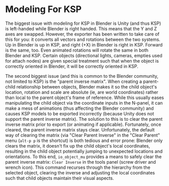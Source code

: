 # Modeling For KSP

The biggest issue with modeling for KSP in Blender is Unity (and thus KSP) is left-handed while Blender is right handed. This means that the Y and Z axes are swapped. However, the exporter has been written to take care of this for you: it converts all vectors and rotations between the two systems. Up in Blender is up in KSP, and right (+X) in Blender is right in KSP. Forward is the same, too. Even animated rotations will rotate the same in both Blender and KSP. Certain objects (directional lights, cameras, empties used for attach nodes) are given special treatment such that when the object is correctly oriented in Blender, it will be correctly oriented in KSP.

The second biggest issue (and this is common to the Blender community, not limited to KSP) is the "parent inverse matrix". When creating a parent-child relationship between objects, Blender makes it so the child object's location, rotation and scale are absolute (ie, are world coordinates) rather than local to the parent object's frame of reference. While this usually eases manipulating the child object via the coordinate inputs in the N-panel, it can make a mess of animations (thus affecting the Blender community) and causes KSP models to be exported incorrectly (because Unity does not support the parent inverse matrix). The solution to this is to clear the parent inverse matrix prior to export (or animating if applicable). Fortunately, once cleared, the parent inverse matrix stays clear. Unfortunately, the default way of clearing the matrix (via "Clear Parent Inverse" in the "Clear Parent" menu (`alt-p p` is the shortcut) is both tedious and error prone: Blender only clears the matrix, it doesn't fix up the child object's local coordinates, resulting in the child object potentially jumping to unexpected locations and orientations. To this end, `io_object_mu` provides a means to safely clear the parent inverse matrix: `Clear Inverse` in the tools panel (screw driver and wrench icon). This command recurses through the hierarchy from the selected object, clearing the inverse and adjusting the local coordinates such that child objects maintain their visual aspects.